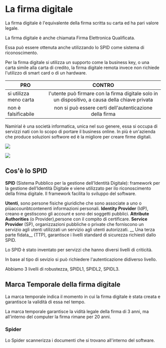 <!--
author:   Giorgia Chiarelli, Rabia Akter, Ommyshahbe Ali,Luo Kaishan


email:    giorgia.chiarelli@savoiabenincasa.it      rabia.akter@savoiabenicasa.it     ommyshahbe.ali@savoiabenincasa.it     kaishan.luo@savoiabenincasa.it


version:  0.0.1


language: it


narrator: IT italian femmine


comment:  


-->


# La firma digitale


La firma digitale è l'equivalente della firma scritta su carta ed ha pari valore legale. 

La firma digitale è anche chiamata Firma Elettronica Qualificata. 

Essa può essere ottenuta anche utilizzando lo SPID come sistema di riconoscimento. 

Per la firma digitale si utilizza un supporto come la business key, o una carta simile alla carta di credito, la firma digitale remota invece non richiede l'utilizzo di smart card o di un hardware. 

| PRO | CONTRO |
| -------- | :------: |
| si utilizza meno carta | l'utente può firmare con la firma digitale solo in un dispositivo, a causa della chiave privata |
| non è falsificabile     | non si può essere certi dell'autenticazione della firma     |


Namirial è una società informatica, unica nel suo genere, essa si occupa di servizzi nati con lo scopo di portare il business online. In più è un'azienda che produce soluzioni softwore ed è la migliore per creare firme digitali. 



![](https://www.altalex.com//~/media/Images/Lex/Informatica/firma-digitale%20jpg.jpg)


![](https://trasformazionedigitale.bit4id.com/wp-content/uploads/2023/02/firma-digitale-remota.jpg)

## Cos'è lo SPID


__SPID__ (Sistema Pubblico per la gestione dell’Identità Digitale):
framework per la gestione dell’Identità Digitale e viene utilizzato per ilo riconoscimento della frima digitale. 
Il framework facilita lo sviluppo del software. 


__Utenti__, sono persone fisiche giuridiche che sono associate a uno o piùaccounbtcontenenti informazioni personali.
__Identity Provider__ (IdP), creano e gestiscono gli account e sono dei soggetti pubblici.
__Attribute Authorities__ (o Provider),persone con il compito di certificare.
__Service Provider__ (SP), organizzazioni pubbliche o private che forniscono un servizio agli utenti utilizzati
un servizio agli utenti autorizzati.
__ Una terza parte fidata__ (TTP), garantisce i livelli standard di sicurezza richiesti dallo SPID.




Lo SPID è stato inventato per servizzi che hanno diversi livelli di criticità. 

In base al tipo di sevizio si può richiedere l'autenticazione didiverso livello. 

Abbiamo 3 livelli di robustezza, SPIDL1, SPIDL2, SPIDL3. 

## Marca Temporale della firma digitale


La marca temporale indica il momento in cui la firma digitale è stata creata e garantisce la validità di essa nel tempo. 

La marca temporale garantisce la vidità legale della firma di 3 anni, ma all'interno del computer la firma rimane per 20 anni. 

### Spider


Lo Spider scannerizza i documenti che si trovano all'interno del software. 


